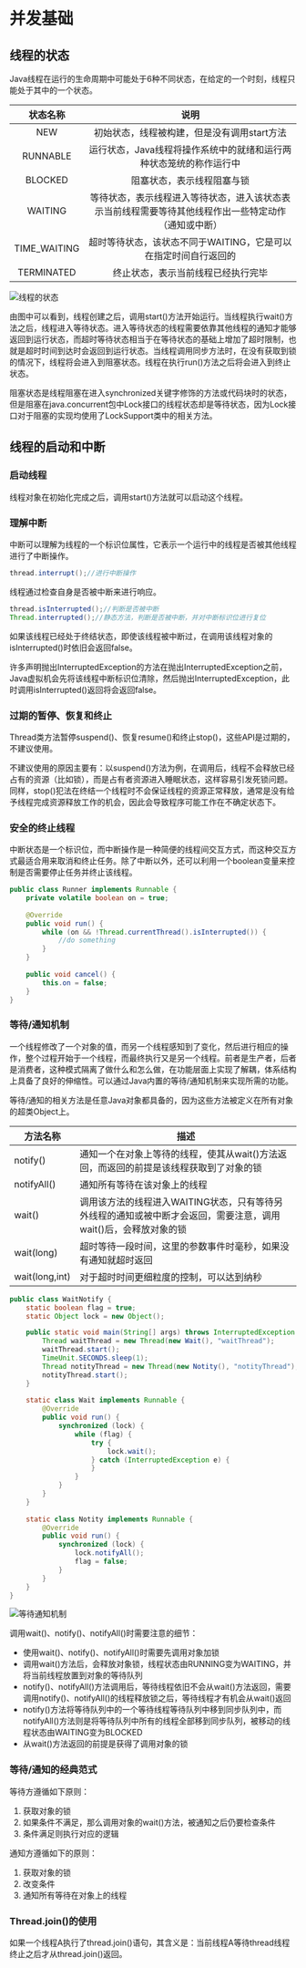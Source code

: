 

# 并发基础

## 线程的状态

Java线程在运行的生命周期中可能处于6种不同状态，在给定的一个时刻，线程只能处于其中的一个状态。

|   状态名称   |                             说明                             |
| :----------: | :----------------------------------------------------------: |
|     NEW      |         初始状态，线程被构建，但是没有调用start方法          |
|   RUNNABLE   | 运行状态，Java线程将操作系统中的就绪和运行两种状态笼统的称作运行中 |
|   BLOCKED    |                  阻塞状态，表示线程阻塞与锁                  |
|   WAITING    | 等待状态，表示线程进入等待状态，进入该状态表示当前线程需要等待其他线程作出一些特定动作（通知或中断） |
| TIME_WAITING | 超时等待状态，该状态不同于WAITING，它是可以在指定时间自行返回的 |
|  TERMINATED  |              终止状态，表示当前线程已经执行完毕              |

![线程的状态](/img/线程的状态.jpg)

由图中可以看到，线程创建之后，调用start()方法开始运行。当线程执行wait()方法之后，线程进入等待状态。进入等待状态的线程需要依靠其他线程的通知才能够返回到运行状态，而超时等待状态相当于在等待状态的基础上增加了超时限制，也就是超时时间到达时会返回到运行状态。当线程调用同步方法时，在没有获取到锁的情况下，线程将会进入到阻塞状态。线程在执行run()方法之后将会进入到终止状态。

阻塞状态是线程阻塞在进入synchronized关键字修饰的方法或代码块时的状态，但是阻塞在java.concurrent包中Lock接口的线程状态却是等待状态，因为Lock接口对于阻塞的实现均使用了LockSupport类中的相关方法。

## 线程的启动和中断

### 启动线程

线程对象在初始化完成之后，调用start()方法就可以启动这个线程。

### 理解中断

中断可以理解为线程的一个标识位属性，它表示一个运行中的线程是否被其他线程进行了中断操作。

```java
thread.interrupt();//进行中断操作
```

线程通过检查自身是否被中断来进行响应。

```java
thread.isInterrupted();//判断是否被中断
Thread.interrupted();//静态方法，判断是否被中断，并对中断标识位进行复位
```

如果该线程已经处于终结状态，即使该线程被中断过，在调用该线程对象的isInterrupted()时依旧会返回false。

许多声明抛出InterruptedException的方法在抛出InterruptedException之前，Java虚拟机会先将该线程中断标识位清除，然后抛出InterruptedException，此时调用isInterrupted()返回将会返回false。

### 过期的暂停、恢复和终止

Thread类方法暂停suspend()、恢复resume()和终止stop()，这些API是过期的，不建议使用。

不建议使用的原因主要有：以suspend()方法为例，在调用后，线程不会释放已经占有的资源（比如锁），而是占有者资源进入睡眠状态，这样容易引发死锁问题。同样，stop()犯法在终结一个线程时不会保证线程的资源正常释放，通常是没有给予线程完成资源释放工作的机会，因此会导致程序可能工作在不确定状态下。

### 安全的终止线程

中断状态是一个标识位，而中断操作是一种简便的线程间交互方式，而这种交互方式最适合用来取消和终止任务。除了中断以外，还可以利用一个boolean变量来控制是否需要停止任务并终止该线程。

```java
public class Runner implements Runnable {
    private volatile boolean on = true;
    
    @Override
    public void run() {
        while (on && !Thread.currentThread().isInterrupted()) {
            //do something
        }
    }
    
    public void cancel() {
        this.on = false;
    }
}
```

### 等待/通知机制

一个线程修改了一个对象的值，而另一个线程感知到了变化，然后进行相应的操作，整个过程开始于一个线程，而最终执行又是另一个线程。前者是生产者，后者是消费者，这种模式隔离了做什么和怎么做，在功能层面上实现了解耦，体系结构上具备了良好的伸缩性。可以通过Java内置的等待/通知机制来实现所需的功能。

等待/通知的相关方法是任意Java对象都具备的，因为这些方法被定义在所有对象的超类Object上。

| 方法名称       | 描述                                                         |
| -------------- | ------------------------------------------------------------ |
| notify()       | 通知一个在对象上等待的线程，使其从wait()方法返回，而返回的前提是该线程获取到了对象的锁 |
| notifyAll()    | 通知所有等待在该对象上的线程                                 |
| wait()         | 调用该方法的线程进入WAITING状态，只有等待另外线程的通知或被中断才会返回，需要注意，调用wait()后，会释放对象的锁 |
| wait(long)     | 超时等待一段时间，这里的参数事件时毫秒，如果没有通知就超时返回 |
| wait(long,int) | 对于超时时间更细粒度的控制，可以达到纳秒                     |

```java
public class WaitNotify {
    static boolean flag = true;
    static Object lock = new Object();

    public static void main(String[] args) throws InterruptedException {
        Thread waitThread = new Thread(new Wait(), "waitThread");
        waitThread.start();
        TimeUnit.SECONDS.sleep(1);
        Thread notityThread = new Thread(new Notity(), "notityThread");
        notityThread.start();
    }
    
    static class Wait implements Runnable {
        @Override
        public void run() {
            synchronized (lock) {
                while (flag) {
                    try {
                        lock.wait();
                    } catch (InterruptedException e) {
                    }
                }
            }
        }
    }
    
    static class Notity implements Runnable {
        @Override
        public void run() {
            synchronized (lock) {
                lock.notifyAll();
                flag = false;
            }
        }
    }
}
```

![等待通知机制](/img/等待通知机制.png)

调用wait()、notify()、notifyAll()时需要注意的细节：

- 使用wait()、notify()、notifyAll()时需要先调用对象加锁
- 调用wait()方法后，会释放对象锁，线程状态由RUNNING变为WAITING，并将当前线程放置到对象的等待队列
- notify()、notifyAll()方法调用后，等待线程依旧不会从wait()方法返回，需要调用notify()、notifyAll()的线程释放锁之后，等待线程才有机会从wait()返回
- notify()方法将等待队列中的一个等待线程等待队列中移到同步队列中，而notifyAll()方法则是将等待队列中所有的线程全部移到同步队列，被移动的线程状态由WAITING变为BLOCKED
- 从wait()方法返回的前提是获得了调用对象的锁

###  等待/通知的经典范式

等待方遵循如下原则：

1. 获取对象的锁
2. 如果条件不满足，那么调用对象的wait()方法，被通知之后仍要检查条件
3. 条件满足则执行对应的逻辑

通知方遵循如下的原则：

1. 获取对象的锁
2. 改变条件
3. 通知所有等待在对象上的线程

### Thread.join()的使用

如果一个线程A执行了thread.join()语句，其含义是：当前线程A等待thread线程终止之后才从thread.join()返回。